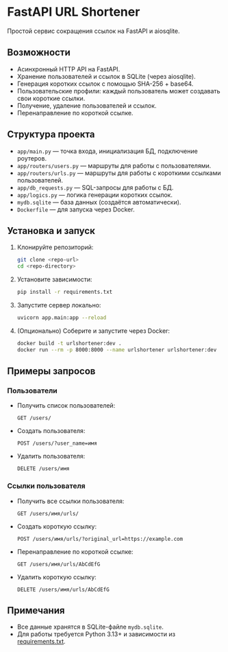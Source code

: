 # FastAPI URL Shortener

Простой сервис сокращения ссылок на FastAPI и aiosqlite.

## Возможности

- Асинхронный HTTP API на FastAPI.
- Хранение пользователей и ссылок в SQLite (через aiosqlite).
- Генерация коротких ссылок с помощью SHA-256 + base64.
- Пользовательские профили: каждый пользователь может создавать свои короткие ссылки.
- Получение, удаление пользователей и ссылок.
- Перенаправление по короткой ссылке.

## Структура проекта

- `app/main.py` — точка входа, инициализация БД, подключение роутеров.
- `app/routers/users.py` — маршруты для работы с пользователями.
- `app/routers/urls.py` — маршруты для работы с короткими ссылками пользователей.
- `app/db_requests.py` — SQL-запросы для работы с БД.
- `app/logics.py` — логика генерации коротких ссылок.
- `mydb.sqlite` — база данных (создаётся автоматически).
- `Dockerfile` — для запуска через Docker.

## Установка и запуск

1. Клонируйте репозиторий:

    ```sh
    git clone <repo-url>
    cd <repo-directory>
    ```

2. Установите зависимости:

    ```sh
    pip install -r requirements.txt
    ```

3. Запустите сервер локально:

    ```sh
    uvicorn app.main:app --reload
    ```

4. (Опционально) Соберите и запустите через Docker:

    ```sh
    docker build -t urlshortener:dev .
    docker run --rm -p 8000:8000 --name urlshortener urlshortener:dev
    ```

## Примеры запросов

### Пользователи

- Получить список пользователей:

    ```http
    GET /users/
    ```

- Создать пользователя:

    ```http
    POST /users/?user_name=имя
    ```

- Удалить пользователя:

    ```http
    DELETE /users/имя
    ```

### Ссылки пользователя

- Получить все ссылки пользователя:

    ```http
    GET /users/имя/urls/
    ```

- Создать короткую ссылку:

    ```http
    POST /users/имя/urls/?original_url=https://example.com
    ```

- Перенаправление по короткой ссылке:

    ```http
    GET /users/имя/urls/AbCdEfG
    ```

- Удалить короткую ссылку:

    ```http
    DELETE /users/имя/urls/AbCdEfG
    ```

## Примечания

- Все данные хранятся в SQLite-файле `mydb.sqlite`.
- Для работы требуется Python 3.13+ и зависимости из [requirements.txt](requirements.txt).
